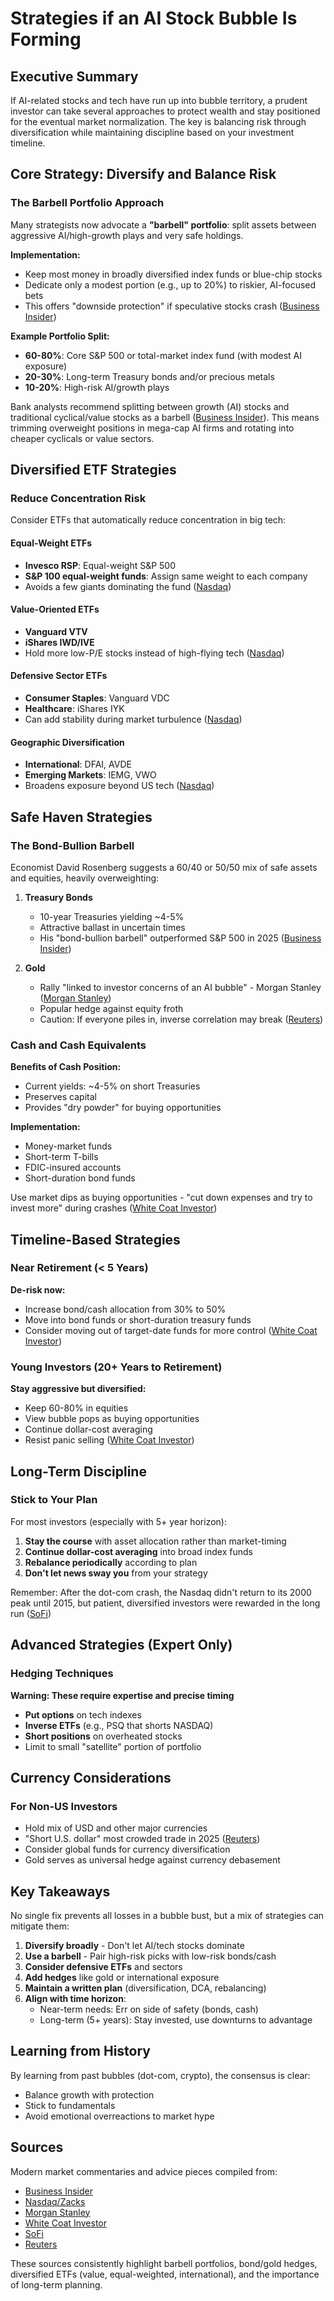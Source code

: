 # Strategies if an AI Stock Bubble Is Forming

## Executive Summary

If AI-related stocks and tech have run up into bubble territory, a prudent investor can take several approaches to protect wealth and stay positioned for the eventual market normalization. The key is balancing risk through diversification while maintaining discipline based on your investment timeline.

## Core Strategy: Diversify and Balance Risk

### The Barbell Portfolio Approach

Many strategists now advocate a **"barbell" portfolio**: split assets between aggressive AI/high-growth plays and very safe holdings.

**Implementation:**
- Keep most money in broadly diversified index funds or blue-chip stocks
- Dedicate only a modest portion (e.g., up to 20%) to riskier, AI-focused bets
- This offers "downside protection" if speculative stocks crash ([Business Insider](https://www.businessinsider.com/stock-market-bubble-investing-barbell-portfolio-strategy-ai-gold-2025-10))

**Example Portfolio Split:**
- **60-80%**: Core S&P 500 or total-market index fund (with modest AI exposure)
- **20-30%**: Long-term Treasury bonds and/or precious metals
- **10-20%**: High-risk AI/growth plays

Bank analysts recommend splitting between growth (AI) stocks and traditional cyclical/value stocks as a barbell ([Business Insider](https://www.businessinsider.com/stock-market-bubble-investing-barbell-portfolio-strategy-ai-gold-2025-10)). This means trimming overweight positions in mega-cap AI firms and rotating into cheaper cyclicals or value sectors.

## Diversified ETF Strategies

### Reduce Concentration Risk

Consider ETFs that automatically reduce concentration in big tech:

#### Equal-Weight ETFs
- **Invesco RSP**: Equal-weight S&P 500
- **S&P 100 equal-weight funds**: Assign same weight to each company
- Avoids a few giants dominating the fund ([Nasdaq](https://www.nasdaq.com/articles/feeling-tech-heavy-diversify-these-etfs-amid-ai-bubble-concerns))

#### Value-Oriented ETFs
- **Vanguard VTV**
- **iShares IWD/IVE**
- Hold more low-P/E stocks instead of high-flying tech ([Nasdaq](https://www.nasdaq.com/articles/feeling-tech-heavy-diversify-these-etfs-amid-ai-bubble-concerns))

#### Defensive Sector ETFs
- **Consumer Staples**: Vanguard VDC
- **Healthcare**: iShares IYK
- Can add stability during market turbulence ([Nasdaq](https://www.nasdaq.com/articles/feeling-tech-heavy-diversify-these-etfs-amid-ai-bubble-concerns))

#### Geographic Diversification
- **International**: DFAI, AVDE
- **Emerging Markets**: IEMG, VWO
- Broadens exposure beyond US tech ([Nasdaq](https://www.nasdaq.com/articles/feeling-tech-heavy-diversify-these-etfs-amid-ai-bubble-concerns))

## Safe Haven Strategies

### The Bond-Bullion Barbell

Economist David Rosenberg suggests a 60/40 or 50/50 mix of safe assets and equities, heavily overweighting:

1. **Treasury Bonds**
   - 10-year Treasuries yielding ~4-5%
   - Attractive ballast in uncertain times
   - His "bond-bullion barbell" outperformed S&P 500 in 2025 ([Business Insider](https://www.businessinsider.com/stock-market-bubble-investing-barbell-portfolio-strategy-ai-gold-2025-10))

2. **Gold**
   - Rally "linked to investor concerns of an AI bubble" - Morgan Stanley ([Morgan Stanley](https://www.morganstanley.com/insights/articles/gold-price-rally-2025-drivers-opportunities))
   - Popular hedge against equity froth
   - Caution: If everyone piles in, inverse correlation may break ([Reuters](https://www.reuters.com/markets/commodities/gold-buyers-dodging-bubbles-may-be-blowing-one-2025-10-14/))

### Cash and Cash Equivalents

**Benefits of Cash Position:**
- Current yields: ~4-5% on short Treasuries
- Preserves capital
- Provides "dry powder" for buying opportunities

**Implementation:**
- Money-market funds
- Short-term T-bills
- FDIC-insured accounts
- Short-duration bond funds

Use market dips as buying opportunities - "cut down expenses and try to invest more" during crashes ([White Coat Investor](https://www.whitecoatinvestor.com/ai-bubble-stock-market-what-to-do/))

## Timeline-Based Strategies

### Near Retirement (< 5 Years)

**De-risk now:**
- Increase bond/cash allocation from 30% to 50%
- Move into bond funds or short-duration treasury funds
- Consider moving out of target-date funds for more control ([White Coat Investor](https://www.whitecoatinvestor.com/ai-bubble-stock-market-what-to-do/))

### Young Investors (20+ Years to Retirement)

**Stay aggressive but diversified:**
- Keep 60-80% in equities
- View bubble pops as buying opportunities
- Continue dollar-cost averaging
- Resist panic selling ([White Coat Investor](https://www.whitecoatinvestor.com/ai-bubble-stock-market-what-to-do/))

## Long-Term Discipline

### Stick to Your Plan

For most investors (especially with 5+ year horizon):

1. **Stay the course** with asset allocation rather than market-timing
2. **Continue dollar-cost averaging** into broad index funds
3. **Rebalance periodically** according to plan
4. **Don't let news sway you** from your strategy

Remember: After the dot-com crash, the Nasdaq didn't return to its 2000 peak until 2015, but patient, diversified investors were rewarded in the long run ([SoFi](https://www.sofi.com/learn/content/tech-bubble/))

## Advanced Strategies (Expert Only)

### Hedging Techniques

**Warning: These require expertise and precise timing**

- **Put options** on tech indexes
- **Inverse ETFs** (e.g., PSQ that shorts NASDAQ)
- **Short positions** on overheated stocks
- Limit to small "satellite" portion of portfolio

## Currency Considerations

### For Non-US Investors

- Hold mix of USD and other major currencies
- "Short U.S. dollar" most crowded trade in 2025 ([Reuters](https://www.reuters.com/markets/europe/popping-dollars-anti-bubble-2025-07-16/))
- Consider global funds for currency diversification
- Gold serves as universal hedge against currency debasement

## Key Takeaways

No single fix prevents all losses in a bubble bust, but a mix of strategies can mitigate them:

1. **Diversify broadly** - Don't let AI/tech stocks dominate
2. **Use a barbell** - Pair high-risk picks with low-risk bonds/cash
3. **Consider defensive ETFs** and sectors
4. **Add hedges** like gold or international exposure
5. **Maintain a written plan** (diversification, DCA, rebalancing)
6. **Align with time horizon**:
   - Near-term needs: Err on side of safety (bonds, cash)
   - Long-term (5+ years): Stay invested, use downturns to advantage

## Learning from History

By learning from past bubbles (dot-com, crypto), the consensus is clear:
- Balance growth with protection
- Stick to fundamentals
- Avoid emotional overreactions to market hype

## Sources

Modern market commentaries and advice pieces compiled from:
- [Business Insider](https://www.businessinsider.com/stock-market-bubble-investing-barbell-portfolio-strategy-ai-gold-2025-10)
- [Nasdaq/Zacks](https://www.nasdaq.com/articles/feeling-tech-heavy-diversify-these-etfs-amid-ai-bubble-concerns)
- [Morgan Stanley](https://www.morganstanley.com/insights/articles/gold-price-rally-2025-drivers-opportunities)
- [White Coat Investor](https://www.whitecoatinvestor.com/ai-bubble-stock-market-what-to-do/)
- [SoFi](https://www.sofi.com/learn/content/tech-bubble/)
- [Reuters](https://www.reuters.com/markets/commodities/gold-buyers-dodging-bubbles-may-be-blowing-one-2025-10-14/)

These sources consistently highlight barbell portfolios, bond/gold hedges, diversified ETFs (value, equal-weighted, international), and the importance of long-term planning.